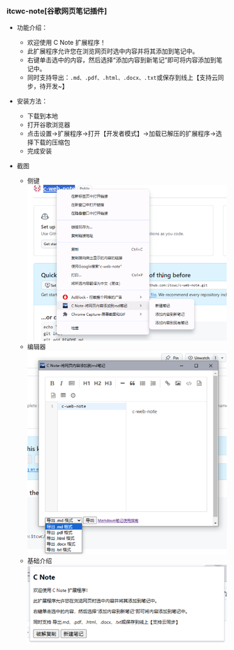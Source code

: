 ### itcwc-note[谷歌网页笔记插件]

* 功能介绍：
  * 欢迎使用 C Note 扩展程序！
  * 此扩展程序允许您在浏览网页时选中内容并将其添加到笔记中。
  * 右键单击选中的内容，然后选择“添加内容到新笔记”即可将内容添加到笔记中。
  * 同时支持导出：`.md、.pdf、.html、.docx、.txt`或保存到线上【支持云同步，待开发~】

* 安装方法：
  * 下载到本地
  * 打开谷歌浏览器
  * 点击设置->扩展程序->打开【开发者模式】->加载已解压的扩展程序->选择下载的压缩包
  * 完成安装

* 截图
  * 侧键
    ![侧键](/images/readme1.png)
  * 编辑器
    ![编辑器](/images/readme2.png)
  * 基础介绍
    ![基础介绍](/images/readme3.png)